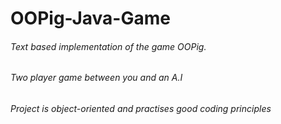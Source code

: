 # OOPig-Java-Game

###### Text based implementation of the game OOPig.
###### Two player game between you and an A.I
###### Project is object-oriented and practises good coding principles
